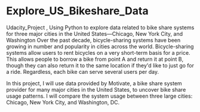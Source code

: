 # Explore_US_Bikeshare_Data
Udacity_Project ,
Using Python to explore data related to bike share systems for three major cities in the United States—Chicago, New York City, and Washington
Over the past decade, bicycle-sharing systems have been growing in number and popularity in cities across the world. Bicycle-sharing systems allow users to rent bicycles 
on a very short-term basis for a price. This allows people to borrow a bike from point A and return it at point B, though they can also return it to the same location
if they'd like to just go for a ride. Regardless, each bike can serve several users per day.

In this project, I will use data provided by Motivate, a bike share system provider for many major cities in the United States, to uncover
bike share usage patterns. I will compare the system usage between three large cities: Chicago, New York City, and Washington, DC.

